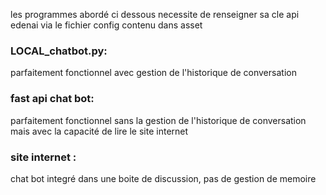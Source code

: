 

les programmes abordé ci dessous necessite de renseigner sa cle api edenai via le fichier config contenu dans asset 

### LOCAL_chatbot.py: 
parfaitement fonctionnel avec gestion de l'historique de conversation 

### fast api chat bot: 
parfaitement fonctionnel sans la gestion de l'historique de conversation mais avec la capacité de lire le site internet 

### site internet :
chat bot integré dans une boite de discussion, pas de gestion de memoire 
